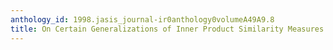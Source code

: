 ```yaml
---
anthology_id: 1998.jasis_journal-ir0anthology0volumeA49A9.8
title: On Certain Generalizations of Inner Product Similarity Measures
---
```

